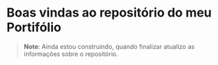 # Boas vindas ao repositório do meu Portifólio

> **Note**: Ainda estou construindo, quando finalizar atualizo as informações sobre o repositório. 

